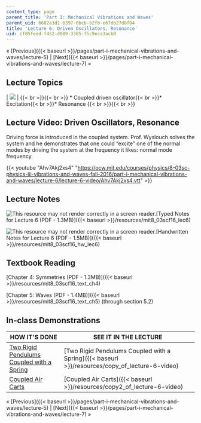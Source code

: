 ```yaml
---
content_type: page
parent_title: 'Part I: Mechanical Vibrations and Waves'
parent_uid: 6682a3d1-6397-6bcb-b2fb-e67db27d8f04
title: 'Lecture 6: Driven Oscillators, Resonance'
uid: cf85feed-f452-d089-3365-f5c9eca3acb0
---
```


« [Previous]({{< baseurl >}}/pages/part-i-mechanical-vibrations-and-waves/lecture-5) | [Next]({{< baseurl >}}/pages/part-i-mechanical-vibrations-and-waves/lecture-7) »

Lecture Topics
--------------

| ![](BASEURL_PLACEHOLDER/resources/l6) |  {{< br >}}{{< br >}} *   Coupled driven oscillator{{< br >}}*   Excitation{{< br >}}*   Resonance {{< br >}}{{< br >}}  

Lecture Video: Driven Oscillators, Resonance
--------------------------------------------

Driving force is introduced in the coupled system. Prof. Wyslouch solves the system and he demonstrates that one could “excite” one of the normal modes by driving the system at the frequency it likes: normal mode frequency.

{{< youtube "Ahv7Akj2xs4" "https://ocw.mit.edu/courses/physics/8-03sc-physics-iii-vibrations-and-waves-fall-2016/part-i-mechanical-vibrations-and-waves/lecture-6/lecture-6-video/Ahv7Akj2xs4.vtt" >}}

Lecture Notes
-------------

![This resource may not render correctly in a screen reader.](/images/inacessible.gif)[Typed Notes for Lecture 6 (PDF - 1.3MB)]({{< baseurl >}}/resources/mit8_03scf16_lec6)

![This resource may not render correctly in a screen reader.](/images/inacessible.gif)[Handwritten Notes for Lecture 6 (PDF - 1.5MB)]({{< baseurl >}}/resources/mit8_03scf16_hw_lec6)

Textbook Reading
----------------

[Chapter 4: Symmetries (PDF - 1.3MB)]({{< baseurl >}}/resources/mit8_03scf16_text_ch4) 

[Chapter 5: Waves (PDF - 1.4MB)]({{< baseurl >}}/resources/mit8_03scf16_text_ch5) (through section 5.2) 

In-class Demonstrations
-----------------------

| HOW IT'S DONE | SEE IT IN THE LECTURE |
| --- | --- |
| [Two Rigid Pendulums Coupled with a Spring](http://tsgphysics.mit.edu/front/?page=demo.php&letnum=C%2019&show=0) | [Two Rigid Pendulums Coupled with a Spring]({{< baseurl >}}/resources/copy_of_lecture-6-video) |
| [Coupled Air Carts](http://tsgphysics.mit.edu/front/?page=demo.php&letnum=C%2020&show=0) | [Coupled Air Carts]({{< baseurl >}}/resources/copy2_of_lecture-6-video) 

« [Previous]({{< baseurl >}}/pages/part-i-mechanical-vibrations-and-waves/lecture-5) | [Next]({{< baseurl >}}/pages/part-i-mechanical-vibrations-and-waves/lecture-7) »